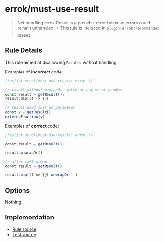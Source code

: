 # errok/must-use-result

> Not handling errok Result is a possible error because errors could remain unhandled.
> ⭐️ This rule is included in `plugin:errok/recommended` preset.

## Rule Details

This rule aimed at disallowing `Results` without handling.

Examples of **incorrect** code:

```js
/*eslint errok/must-use-result: error */

// result without unwrapOr, match or any error handler
const result = getResult();
result.map(() => {})

// result used just as parameter
const v = getResult()
externaFunction(v)
```

Examples of **correct** code:

```js
/*eslint errok/must-use-result: error */

const result = getResult()

result.unwrapOr()

// after call a map
const result = getResult()

result.map(() => {}).unwrapOr('')
```

## Options

Nothing.

## Implementation

- [Rule source](../../src/rules/must-use-result.ts)
- [Test source](../../tests/rules/must-use-result.ts)
